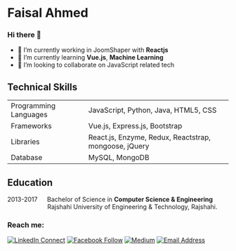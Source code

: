 # Faisal Ahmed


### Hi there 👋

- 🔭 I’m currently working in JoomShaper with **Reactjs**
- 🌱 I’m currently learning **Vue.js**, **Machine Learning**
- 👯 I’m looking to collaborate on JavaScript related tech
<!-- - 🤔 I’m looking for help with ... -->
<!-- - 💬 Ask me about ... -->

## Technical Skills
<table>
    <tr>
        <td>Programming Languages</td>
        <td>JavaScript, Python, Java, HTML5, CSS</td>
    </tr>
    <tr>
        <td>Frameworks</td>
        <td>Vue.js, Express.js, Bootstrap</td>
    </tr>
    <tr>
        <td>Libraries</td>
        <td>React.js, Enzyme, Redux, Reactstrap, mongoose, jQuery</td>
    </tr>
    <tr>
        <td>Database</td>
        <td>MySQL, MongoDB</td>
    </tr>
</table>

## Education
2013-2017 &emsp; Bachelor of Science in  **Computer Science & Engineering**  
&emsp;&emsp;&emsp;&emsp;&emsp;&emsp;&ensp;Rajshahi University of Engineering & Technology, Rajshahi.

 ### Reach me: 
 [![LinkedIn Connect](https://img.shields.io/badge/%20-Linkedin-black?color=14171A&labelColor=0e76a8&logo=linkedin&logoColor=ffffff)](https://www.linkedin.com/in/faisal-ahmed29/) 
[![Facebook Follow](https://img.shields.io/badge/%20-Facebook-black?color=14171A&labelColor=1976d2&logo=facebook&logoColor=ffffff)](https://www.facebook.com/Faisal.Ahmed.029) 
[![Medium](https://img.shields.io/badge/%20-Medium-black?color=14171A&labelColor=000&logo=medium&logoColor=fff)](https://www.linkedin.com/in/faisal-ahmed29/) 
[![Email Address](https://img.shields.io/badge/%20-@Email-black?color=14171A&labelColor=D44638&logo=gmail&logoColor=fff)](mailto:faisalcse29@gmail.com)
